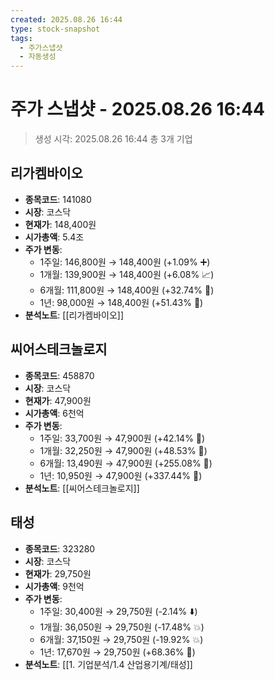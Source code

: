 ```yaml
---
created: 2025.08.26 16:44
type: stock-snapshot
tags:
  - 주가스냅샷
  - 자동생성
---
```


# 주가 스냅샷 - 2025.08.26 16:44

> 생성 시각: 2025.08.26 16:44
> 총 3개 기업


## 리가켐바이오
- **종목코드**: 141080
- **시장**: 코스닥
- **현재가**: 148,400원
- **시가총액**: 5.4조
- **주가 변동**:
  - 1주일: 146,800원 → 148,400원 (+1.09% ➕)
  - 1개월: 139,900원 → 148,400원 (+6.08% 📈)
  - 6개월: 111,800원 → 148,400원 (+32.74% 🚀)
  - 1년: 98,000원 → 148,400원 (+51.43% 🚀)
- **분석노트**: [[리가켐바이오]]


## 씨어스테크놀로지
- **종목코드**: 458870
- **시장**: 코스닥
- **현재가**: 47,900원
- **시가총액**: 6천억
- **주가 변동**:
  - 1주일: 33,700원 → 47,900원 (+42.14% 🚀)
  - 1개월: 32,250원 → 47,900원 (+48.53% 🚀)
  - 6개월: 13,490원 → 47,900원 (+255.08% 🚀)
  - 1년: 10,950원 → 47,900원 (+337.44% 🚀)
- **분석노트**: [[씨어스테크놀로지]]


## 태성
- **종목코드**: 323280
- **시장**: 코스닥
- **현재가**: 29,750원
- **시가총액**: 9천억
- **주가 변동**:
  - 1주일: 30,400원 → 29,750원 (-2.14% ⬇️)
  - 1개월: 36,050원 → 29,750원 (-17.48% 💥)
  - 6개월: 37,150원 → 29,750원 (-19.92% 💥)
  - 1년: 17,670원 → 29,750원 (+68.36% 🚀)
- **분석노트**: [[1. 기업분석/1.4 산업용기계/태성]]

